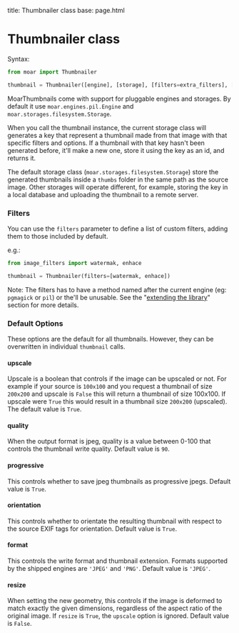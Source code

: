 title: Thumbnailer class
base: page.html


# Thumbnailer class

Syntax:

```python
from moar import Thumbnailer

thumbnail = Thumbnailer([engine], [storage], [filters=extra_filters], [**default_options])
```

MoarThumbnails come with support for pluggable engines and storages. By default it use `moar.engines.pil.Engine` and `moar.storages.filesystem.Storage`.

When you call the thumbnail instance, the current storage class will generates a key that represent a thumbnail made from that image with that specific filters and options. If a thumbnail with that key hasn't been generated before, it'll make a new one, store it using the key as an id, and returns it.

The default storage class (`moar.storages.filesystem.Storage`) store the generated thumbnails inside a `thumbs` folder in the same path as the source image. Other storages will operate different, for example, storing the key in a local database and uploading the thumbnail to a remote server.


### Filters

You can use the `filters` parameter to define a list of custom filters, adding them to those included by default.

e.g.:

```python
from image_filters import watermak, enhace

thumbnail = Thumbnailer(filters=[watermak, enhace])
```

Note: The filters has to have a method named after the current engine (eg: `pgmagick` or `pil`) or the'll be unusable. See the "[extending the library](extending.html#filters)" section for more details.


### Default Options

These options are the default for all thumbnails. However, they can be overwritten in individual `thumbnail` calls.

#### upscale

Upscale is a boolean that controls if the image can be upscaled or not. For example if your source is `100x100` and you request a thumbnail of size `200x200` and upscale is `False` this will return a thumbnail of size 100x100. If upscale were `True` this would result in a thumbnail size `200x200` (upscaled). The default value is `True`.

#### quality

When the output format is jpeg, quality is a value between 0-100 that controls the thumbnail write quality. Default value is `90`.

#### progressive

This controls whether to save jpeg thumbnails as progressive jpegs. Default value is `True`.

#### orientation

This controls whether to orientate the resulting thumbnail with respect to the source EXIF tags for orientation. Default value is `True`.

#### format

This controls the write format and thumbnail extension. Formats supported by the shipped engines are `'JPEG'` and `'PNG'`. Default value is `'JPEG'`.

#### resize

When setting the new geometry, this controls if the image is deformed to match exactly the given dimensions, regardless of the aspect ratio of the original image. If `resize` is `True`, the `upscale` option is ignored. Default value is `False`.

